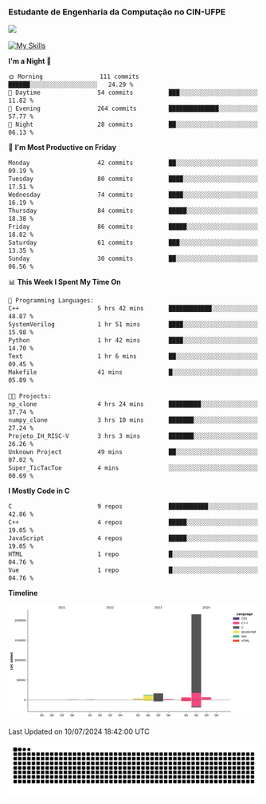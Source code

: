 
### Estudante de Engenharia da Computação no CIN-UFPE
<div>
      <!--<img width=400 src="https://github-readme-stats.vercel.app/api?username=Zed201&show_icons=true&theme=tokyonight" /-->
      <img width=400 src='https://leetcode.card.workers.dev/Zed201?theme=nord&font=baloo&extension=null' />
</div>


[![My Skills](https://skillicons.dev/icons?i=c,cpp,py,java,neovim&theme=dark)](https://skillicons.dev)

<!--START_SECTION:waka-->
**I'm a Night 🦉** 

```text
🌞 Morning                111 commits         ██████░░░░░░░░░░░░░░░░░░░   24.29 % 
🌆 Daytime                54 commits          ███░░░░░░░░░░░░░░░░░░░░░░   11.82 % 
🌃 Evening                264 commits         ██████████████░░░░░░░░░░░   57.77 % 
🌙 Night                  28 commits          ██░░░░░░░░░░░░░░░░░░░░░░░   06.13 % 
```
📅 **I'm Most Productive on Friday** 

```text
Monday                   42 commits          ██░░░░░░░░░░░░░░░░░░░░░░░   09.19 % 
Tuesday                  80 commits          ████░░░░░░░░░░░░░░░░░░░░░   17.51 % 
Wednesday                74 commits          ████░░░░░░░░░░░░░░░░░░░░░   16.19 % 
Thursday                 84 commits          █████░░░░░░░░░░░░░░░░░░░░   18.38 % 
Friday                   86 commits          █████░░░░░░░░░░░░░░░░░░░░   18.82 % 
Saturday                 61 commits          ███░░░░░░░░░░░░░░░░░░░░░░   13.35 % 
Sunday                   30 commits          ██░░░░░░░░░░░░░░░░░░░░░░░   06.56 % 
```


📊 **This Week I Spent My Time On** 

```text
💬 Programming Languages: 
C++                      5 hrs 42 mins       ████████████░░░░░░░░░░░░░   48.87 % 
SystemVerilog            1 hr 51 mins        ████░░░░░░░░░░░░░░░░░░░░░   15.98 % 
Python                   1 hr 42 mins        ████░░░░░░░░░░░░░░░░░░░░░   14.70 % 
Text                     1 hr 6 mins         ██░░░░░░░░░░░░░░░░░░░░░░░   09.45 % 
Makefile                 41 mins             █░░░░░░░░░░░░░░░░░░░░░░░░   05.89 % 

🐱‍💻 Projects: 
np_clone                 4 hrs 24 mins       █████████░░░░░░░░░░░░░░░░   37.74 % 
numpy_clone              3 hrs 10 mins       ███████░░░░░░░░░░░░░░░░░░   27.24 % 
Projeto_IH_RISC-V        3 hrs 3 mins        ███████░░░░░░░░░░░░░░░░░░   26.26 % 
Unknown Project          49 mins             ██░░░░░░░░░░░░░░░░░░░░░░░   07.02 % 
Super_TicTacToe          4 mins              ░░░░░░░░░░░░░░░░░░░░░░░░░   00.69 % 
```

**I Mostly Code in C** 

```text
C                        9 repos             ███████████░░░░░░░░░░░░░░   42.86 % 
C++                      4 repos             █████░░░░░░░░░░░░░░░░░░░░   19.05 % 
JavaScript               4 repos             █████░░░░░░░░░░░░░░░░░░░░   19.05 % 
HTML                     1 repo              █░░░░░░░░░░░░░░░░░░░░░░░░   04.76 % 
Vue                      1 repo              █░░░░░░░░░░░░░░░░░░░░░░░░   04.76 % 
```



**Timeline**

![Lines of Code chart](https://raw.githubusercontent.com/Zed201/Zed201/master/assets/bar_graph.png)


 Last Updated on 10/07/2024 18:42:00 UTC
<!--END_SECTION:waka-->

<picture>
  <source media="(prefers-color-scheme: dark)" srcset="https://github.com/Zed201/Zed201/blob/output/github-contribution-grid-snake-dark.svg" />
  <img alt="github-snake" src="https://github.com/Zed201/Zed201/blob/output/github-contribution-grid-snake-dark.svg" />
</picture>
